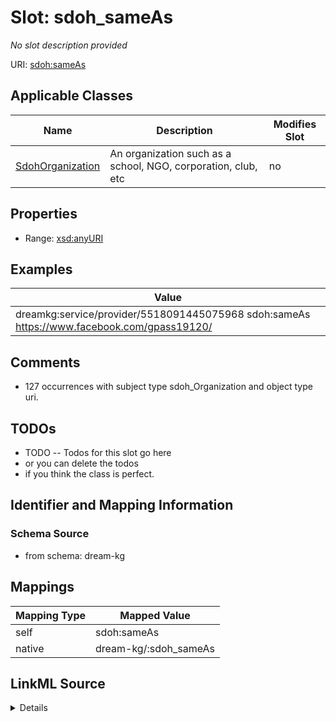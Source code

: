 

# Slot: sdoh_sameAs


_No slot description provided_





URI: [sdoh:sameAs](http://schema.org/sameAs)



<!-- no inheritance hierarchy -->





## Applicable Classes

| Name | Description | Modifies Slot |
| --- | --- | --- |
| [SdohOrganization](../classes/SdohOrganization.md) | An organization such as a school, NGO, corporation, club, etc |  no  |







## Properties

* Range: [xsd:anyURI](xsd:anyURI)






## Examples

| Value |
| --- |
| dreamkg:service/provider/5518091445075968 sdoh:sameAs https://www.facebook.com/gpass19120/ |

## Comments

* 127 occurrences with subject type sdoh_Organization and object type uri.

## TODOs

* TODO -- Todos for this slot go here
* or you can delete the todos
* if you think the class is perfect.

## Identifier and Mapping Information







### Schema Source


* from schema: dream-kg




## Mappings

| Mapping Type | Mapped Value |
| ---  | ---  |
| self | sdoh:sameAs |
| native | dream-kg/:sdoh_sameAs |




## LinkML Source

<details>
```yaml
name: sdoh_sameAs
description: No slot description provided
todos:
- TODO -- Todos for this slot go here
- or you can delete the todos
- if you think the class is perfect.
comments:
- 127 occurrences with subject type sdoh_Organization and object type uri.
examples:
- value: dreamkg:service/provider/5518091445075968 sdoh:sameAs https://www.facebook.com/gpass19120/
from_schema: dream-kg
rank: 1000
slot_uri: sdoh:sameAs
alias: sdoh_sameAs
domain_of:
- sdoh_Organization
range: uri

```
</details>